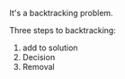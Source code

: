 It's a backtracking problem.

Three steps to backtracking:
1. add to solution
2. Decision
3. Removal
